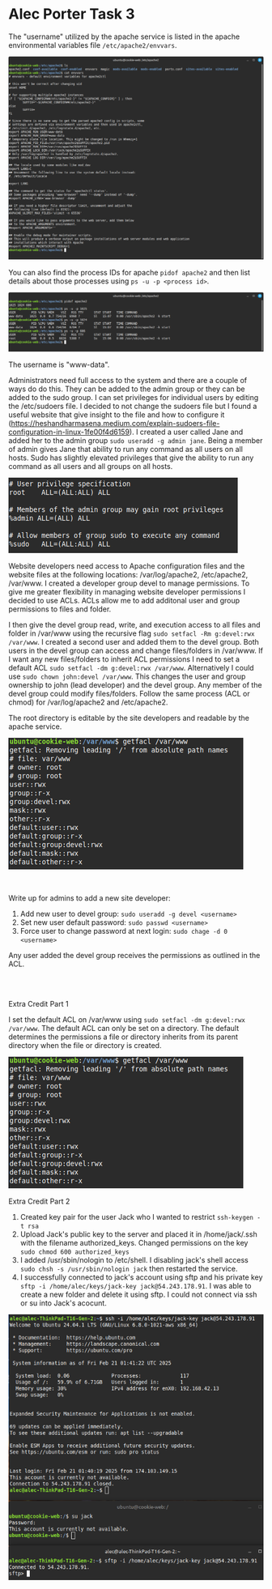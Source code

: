 <h1>Alec Porter Task 3</h1>



The "username" utilized by the apache service is listed in the apache environmental variables file `/etc/apache2/envvars`.  

![](figure1.png)

You can also find the process IDs for apache `pidof apache2` and then list details about those processes using `ps -u -p <process id>`.

![](figure2.png)

The username is "www-data".

Administrators need full access to the system and there are a couple of ways do do this.  They can be added to the admin group or they can be added to the sudo group.  I can set privileges for individual users by editing the /etc/sudoers file.  I decided to not change the sudoers file but I found a useful website that give insight to the file and how to configure it (https://heshandharmasena.medium.com/explain-sudoers-file-configuration-in-linux-1fe00f4d6159).  I created a user called Jane and added her to the admin group `sudo useradd -g admin jane`.  Being a member of admin gives Jane that ability to run any command as all users on all hosts.  Sudo has slightly elevated privileges that give the ability to run any command as all users and all groups on all hosts.

![](figure3.png)

Website developers need access to Apache configuration files and the website files at the following locations: /var/log/apache2, /etc/apache2, /var/www.  I created a developer group devel to manage permissions.  To give me greater flexibility in managing website developer permissions I decided to use ACLs.  ACLs allow me to add additonal user and group permissions to files and folder.

I then give the devel group read, write, and execution access to all files and folder in /var/www using the recursive flag `sudo setfacl -Rm g:devel:rwx /var/www`.  I created a second user and added them to the devel group.  Both users in the devel group can access and change files/folders in /var/www.  If I want any new files/folders to inherit ACL permissions I need to set a default ACL `sudo setfacl -dm g:devel:rwx /var/www`.  Alternatively I could use `sudo chown john:devel /var/www`.  This changes the user and group ownership to john (lead developer) and the devel group.  Any member of the devel group could modify files/folders.  Follow the same process (ACL or chmod) for /var/log/apache2 and /etc/apache2.

The root directory is editable by the site developers and readable by the apache service.

![](figure4.png)

<br>

Write up for admins to add a new site developer: 

1. Add new user to devel group: `sudo useradd -g devel <username>` 
2. Set new user default password: `sudo passwd <username>` 
3. Force user to change password at next login: `sudo chage -d 0 <username>`
   
Any user added the devel group receives the permissions as outlined in the ACL.

<br>
<br>

Extra Credit Part 1

I set the default ACL on /var/www using `sudo setfacl -dm g:devel:rwx /var/www`.  The default ACL can only be set on a directory.  The default determines the permissions a file or directory inherits from its parent directory when the file or directory is created.   

![](figure4.png)

Extra Credit Part 2

1. Created key pair for the user Jack who I wanted to restrict `ssh-keygen -t rsa`
2. Upload Jack's public key to the server and placed it in /home/jack/.ssh with the filename authorized_keys. Changed permissions on the key `sudo chmod 600 authorized_keys`
3. I added /usr/sbin/nologin to /etc/shell.  I disabling jack's shell access `sudo chsh -s /usr/sbin/nologin jack` then restarted the service.
4. I successfully connected to jack's account using sftp and his private key `sftp -i /home/alec/keys/jack-key jack@54.243.178.91`. I was able to create a new folder and delete it using sftp.  I could not connect via ssh or su into Jack's acocunt. 

![](figure5.png)










